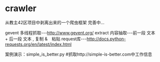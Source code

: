 crawler
=======
从教主42区项目中剥离出来的一个爬虫框架
完善中...

gevent 多线程抓取---http://www.gevent.org/
extract 内容抽取---前一段 文本 + 后一段 文本 , 复制 &　粘贴
request库---http://docs.python-requests.org/en/latest/index.html

案例演示：simple_is_better.py   #抓取http://simple-is-better.com中工作信息